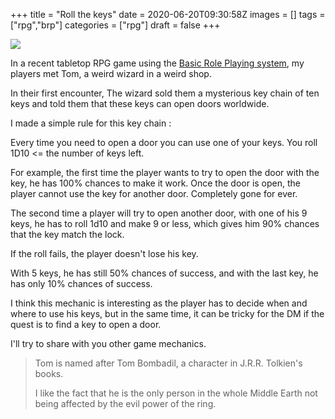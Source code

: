 +++
title = "Roll the keys"
date = 2020-06-20T09:30:58Z
images = []
tags = ["rpg","brp"]
categories = ["rpg"]
draft = false
+++

![](https://i.imgur.com/jO2uDJo.png#float)

In a recent tabletop RPG game using the [Basic Role Playing system](https://www.chaosium.com/brp-system-reference-document/), 
my players met Tom, a weird wizard in a weird shop. 

In their first encounter, The wizard sold them a mysterious key chain of ten keys and told them that these keys can open doors worldwide.

I made a simple rule for this key chain : 

Every time you need to open a door you can use one of your keys. You roll 1D10 <= the number of keys left. 

For example, the first time the player wants to try to open the door with
the key, he has 100% chances to make it work. Once the door is open, 
the player cannot use the key for another door. Completely gone for ever.

The second time a player will try to open another door, with one of his 9 keys,
he has to roll 1d10 and make 9 or less, which gives him 90% chances that the key match the lock.

If the roll fails, the player doesn't lose his key.

With 5 keys, he has still 50% chances of success, and with the last key, he has only 10% chances of success. 

I think this mechanic is interesting as the player has to decide when and where to use his keys, 
but in the same time, it can be tricky for the DM if the quest is to find a key to open a door.

I'll try to share with you other game mechanics. 


> Tom is named after Tom Bombadil, a character in J.R.R. Tolkien's books.
>
> I like the fact that he is the only person in the whole Middle Earth not being affected by the evil power of the ring.
>